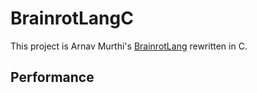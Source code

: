 # BrainrotLangC

This project is Arnav Murthi's [BrainrotLang](https://github.com/aLEGEND21/BrainrotLang) rewritten in C.

## Performance
